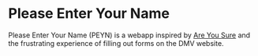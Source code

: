 # Please Enter Your Name

Please Enter Your Name (PEYN) is a webapp inspired by [Are You Sure](https://areyousure.netlify.app/#/) and the frustrating experience of filling out forms on the DMV website.
